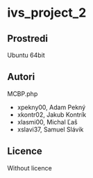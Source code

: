 # ivs_project_2

Prostredi
---------

Ubuntu 64bit

Autori
------

MCBP.php
- xpekny00, Adam Pekný 
- xkontr02, Jakub Kontrík 
- xlasmi00, Michal Ľaš 
- xslavi37, Samuel Slávik 

Licence
-------

Without licence

